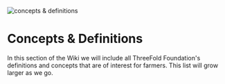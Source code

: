 ![concepts & definitions](https://images.unsplash.com/photo-1507738978512-35798112892c?ixlib=rb-1.2.1&ixid=eyJhcHBfaWQiOjEyMDd9&auto=format&fit=crop&w=900&q=80)

# Concepts & Definitions
In this section of the Wiki we will include all ThreeFold Foundation's definitions and concepts that are of interest for farmers.
This list will grow larger as we go.